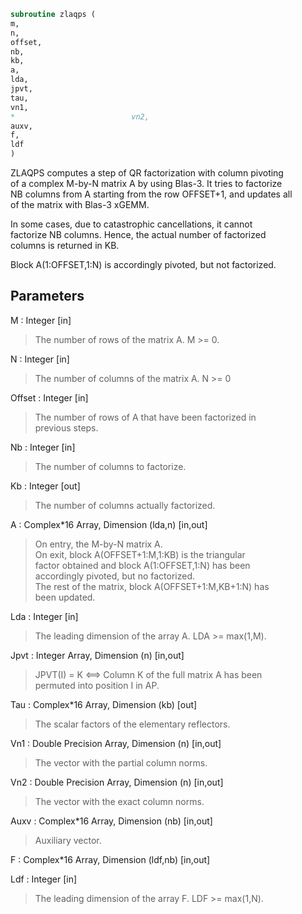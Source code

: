 ```fortran  
subroutine zlaqps (  
m,  
n,  
offset,  
nb,  
kb,  
a,  
lda,  
jpvt,  
tau,  
vn1,  
*                          vn2,  
auxv,  
f,  
ldf  
)  
```  
  
ZLAQPS computes a step of QR factorization with column pivoting  
of a complex M-by-N matrix A by using Blas-3.  It tries to factorize  
NB columns from A starting from the row OFFSET+1, and updates all  
of the matrix with Blas-3 xGEMM.  
  
In some cases, due to catastrophic cancellations, it cannot  
factorize NB columns.  Hence, the actual number of factorized  
columns is returned in KB.  
  
Block A(1:OFFSET,1:N) is accordingly pivoted, but not factorized.  
  
## Parameters  
M : Integer [in]  
> The number of rows of the matrix A. M >= 0.  
  
N : Integer [in]  
> The number of columns of the matrix A. N >= 0  
  
Offset : Integer [in]  
> The number of rows of A that have been factorized in  
> previous steps.  
  
Nb : Integer [in]  
> The number of columns to factorize.  
  
Kb : Integer [out]  
> The number of columns actually factorized.  
  
A : Complex*16 Array, Dimension (lda,n) [in,out]  
> On entry, the M-by-N matrix A.  
> On exit, block A(OFFSET+1:M,1:KB) is the triangular  
> factor obtained and block A(1:OFFSET,1:N) has been  
> accordingly pivoted, but no factorized.  
> The rest of the matrix, block A(OFFSET+1:M,KB+1:N) has  
> been updated.  
  
Lda : Integer [in]  
> The leading dimension of the array A. LDA >= max(1,M).  
  
Jpvt : Integer Array, Dimension (n) [in,out]  
> JPVT(I) = K <==> Column K of the full matrix A has been  
> permuted into position I in AP.  
  
Tau : Complex*16 Array, Dimension (kb) [out]  
> The scalar factors of the elementary reflectors.  
  
Vn1 : Double Precision Array, Dimension (n) [in,out]  
> The vector with the partial column norms.  
  
Vn2 : Double Precision Array, Dimension (n) [in,out]  
> The vector with the exact column norms.  
  
Auxv : Complex*16 Array, Dimension (nb) [in,out]  
> Auxiliary vector.  
  
F : Complex*16 Array, Dimension (ldf,nb) [in,out]  
  
Ldf : Integer [in]  
> The leading dimension of the array F. LDF >= max(1,N).  
  
